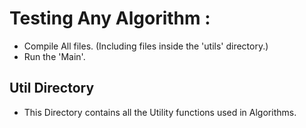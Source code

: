 # Testing Any Algorithm : #
* Compile All files. (Including files inside the 'utils' directory.)
* Run the 'Main'.

## Util Directory ##
* This Directory contains all the Utility functions used in Algorithms.
